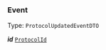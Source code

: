

### Event

Type: `ProtocolUpdatedEventDTO`  
<article>

***id*** [`ProtocolId`](#protocolid) 

</article>

